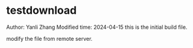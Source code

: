 # testdownload
Author: Yanli Zhang
Modified time: 2024-04-15
this is the initial build file.

modify the file from remote server.

